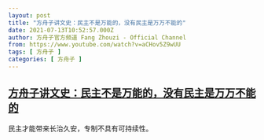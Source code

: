 ```yaml
---
layout: post
title: "方舟子讲文史：民主不是万能的，没有民主是万万不能的"
date: 2021-07-13T10:52:57.000Z
author: 方舟子官方频道 Fang Zhouzi - Official Channel
from: https://www.youtube.com/watch?v=aCHov5Z9wUU
tags: [ 方舟子 ]
categories: [ 方舟子 ]
---
```

<!--1626173577000-->
[方舟子讲文史：民主不是万能的，没有民主是万万不能的](https://www.youtube.com/watch?v=aCHov5Z9wUU)
------

<div>
民主才能带来长治久安，专制不具有可持续性。
</div>
